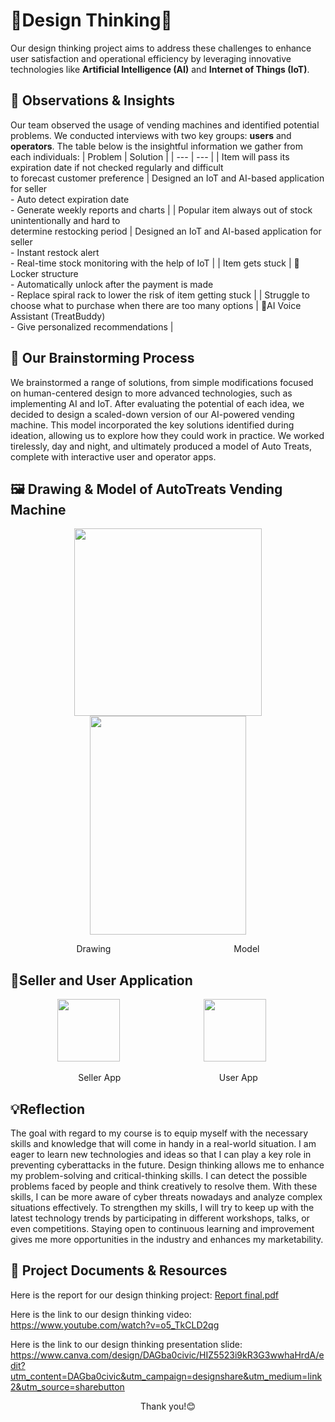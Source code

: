 # 🌟Design Thinking🌟
Our design thinking project aims to address these challenges to enhance user satisfaction and operational efficiency by leveraging innovative technologies like **Artificial Intelligence (AI)** and **Internet of Things (IoT)**. 

## 🧐 **Observations & Insights**
Our team observed the usage of vending machines and identified potential problems. We conducted interviews with two key groups: **users** and **operators**. The table below is the insightful information we gather from each individuals: 
| Problem | Solution |
| --- | --- |
| Item will pass its expiration date if not checked regularly and difficult<br>to forecast customer preference | Designed an IoT and AI-based application for seller <br> - Auto detect expiration date <br> - Generate weekly reports and charts |
| Popular item always out of stock unintentionally and hard to<br>determine restocking period | Designed an IoT and AI-based application for seller <br> - Instant restock alert <br> - Real-time stock monitoring with the help of IoT |
| Item gets stuck | 🔐Locker structure <br> - Automatically unlock after the payment is made <br> - Replace spiral rack to lower the risk of item getting stuck |
| Struggle to choose what to purchase when there are too many options | 🤖AI Voice Assistant (TreatBuddy) <br> - Give personalized recommendations |

## 🧠 **Our Brainstorming Process**
We brainstormed a range of solutions, from simple modifications focused on human-centered design to more advanced technologies, such as implementing AI and IoT. After evaluating the potential of each idea, we decided to design a scaled-down version of our AI-powered vending machine. This model incorporated the key solutions identified during ideation, allowing us to explore how they could work in practice. We worked tirelessly, day and night, and ultimately produced a model of Auto Treats, complete with interactive user and operator apps.

## 🖼️ **Drawing & Model of AutoTreats Vending Machine**
<p align="center">
  <img src = "https://github.com/user-attachments/assets/6bd66e5f-cffc-407b-9488-f5f46d13d3c7" width="300" height="300"/> 
  <img src = "https://github.com/user-attachments/assets/25ca6254-c18b-492b-a212-ec7cd77d2170" width="250" height="350"/> 
</p>

<p align = "center">
Drawing&nbsp;&nbsp;&nbsp;&nbsp;&nbsp;&nbsp;&nbsp;&nbsp;&nbsp;&nbsp;&nbsp;&nbsp;&nbsp;&nbsp;&nbsp;&nbsp;&nbsp;&nbsp;&nbsp;&nbsp;&nbsp;&nbsp;&nbsp;&nbsp;&nbsp;&nbsp;&nbsp;&nbsp;&nbsp;&nbsp;&nbsp;&nbsp;&nbsp;&nbsp;&nbsp;&nbsp;&nbsp;&nbsp;&nbsp;&nbsp;&nbsp;&nbsp;&nbsp;&nbsp;&nbsp;&nbsp;&nbsp;&nbsp;&nbsp;&nbsp;Model
</p>

##  📱**Seller and User Application**

<p align="center">
  <span style="margin-right: 20px;">
    <img src="https://github.com/user-attachments/assets/5796116d-d6b5-4ca5-bd13-9935b32c0944" width="100" height="100"/>&nbsp;&nbsp;&nbsp;&nbsp;&nbsp;&nbsp;&nbsp;&nbsp;&nbsp;&nbsp;&nbsp;&nbsp;&nbsp;&nbsp;&nbsp;&nbsp;&nbsp;&nbsp;&nbsp;&nbsp;&nbsp;&nbsp;&nbsp;&nbsp;&nbsp;&nbsp;&nbsp;&nbsp;&nbsp;&nbsp;&nbsp;&nbsp;&nbsp;
    <img src="https://github.com/user-attachments/assets/fdd6ae0e-9529-41b3-9686-9648d7dbd6ae" width="100" height="100"/>
</p>
    
<p align = "center">
Seller App&nbsp;&nbsp;&nbsp;&nbsp;&nbsp;&nbsp;&nbsp;&nbsp;&nbsp;&nbsp;&nbsp;&nbsp;&nbsp;&nbsp;&nbsp;&nbsp;&nbsp;&nbsp;&nbsp;&nbsp;&nbsp;&nbsp;&nbsp;&nbsp;&nbsp;&nbsp;&nbsp;&nbsp;&nbsp;&nbsp;&nbsp;&nbsp;&nbsp;&nbsp;&nbsp;&nbsp;&nbsp;&nbsp;&nbsp;&nbsp;User App
</p>

## 💡**Reflection**
The goal with regard to my course is to equip myself with the necessary skills and knowledge that will come in handy in a real-world situation. I am eager to learn new technologies and ideas so that I can play a key role in preventing cyberattacks in the future. Design thinking allows me to enhance my problem-solving and critical-thinking skills. I can detect the possible problems faced by people and think creatively to resolve them. With these skills, I can be more aware of cyber threats nowadays and analyze complex situations effectively. To strengthen my skills, I will try to keep up with the latest technology trends by participating in different workshops, talks, or even competitions. Staying open to continuous learning and improvement gives me more opportunities in the industry and enhances my marketability.

## 📄 **Project Documents & Resources**
Here is the report for our design thinking project:
[Report final.pdf](https://github.com/user-attachments/files/18427738/Report.final.pdf)

Here is the link to our design thinking video:
https://www.youtube.com/watch?v=o5_TkCLD2qg

Here is the link to our design thinking presentation slide:
https://www.canva.com/design/DAGba0civic/HIZ5523i9kR3G3wwhaHrdA/edit?utm_content=DAGba0civic&utm_campaign=designshare&utm_medium=link2&utm_source=sharebutton 

<p align = "center">
Thank you!😊
</p>
